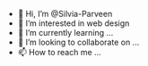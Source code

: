 - 👋 Hi, I’m @Silvia-Parveen
- 👀 I’m interested in web design
- 🌱 I’m currently learning ...
- 💞️ I’m looking to collaborate on ...
- 📫 How to reach me ...

<!---
Silvia-Parveen/Silvia-Parveen is a ✨ special ✨ repository because its `README.md` (this file) appears on your GitHub profile.
You can click the Preview link to take a look at your changes.
--->
